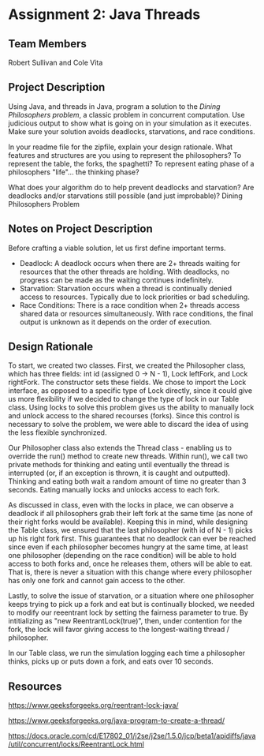 # Assignment 2: Java Threads

## Team Members

Robert Sullivan and Cole Vita

## Project Description

Using Java, and threads in Java, program a solution to the *Dining Philosophers problem*, a classic problem in concurrent computation. Use judicious output to show what is going on in your simulation as it executes. Make sure your solution avoids deadlocks, starvations, and race conditions.

In your readme file for the zipfile, explain your design rationale. What features and structures are you using to represent the philosophers? To represent the table, the forks, the spaghetti? To represent eating phase of a philosophers "life"... the thinking phase?

What does your algorithm do to help prevent deadlocks and starvation? Are deadlocks and/or starvations still possible (and just improbable)?
Dining Philosophers Problem

## Notes on Project Description

Before crafting a viable solution, let us first define important terms.
- Deadlock: A deadlock occurs when there are 2+ threads waiting for resources that the other threads are holding. With deadlocks, no progress can be made as the waiting continues indefinitely.
- Starvation: Starvation occurs when a thread is continually denied access to resources. Typically due to lock priorities or bad scheduling.
- Race Conditions: There is a race condition when 2+ threads access shared data or resources simultaneously. With race conditions, the final output is unknown as it depends on the order of execution.

## Design Rationale

To start, we created two classes. First, we created the Philosopher class, which has three fields: int id (assigned 0 -> N - 1), Lock leftFork, and Lock rightFork. The constructor sets these fields. We chose to import the Lock interface, as opposed to a specific type of Lock directly, since it could give us more flexibility if we decided to change the type of lock in our Table class. Using locks to solve this problem gives us the ability to manually lock and unlock access to the shared recourses (forks). Since this control is necessary to solve the problem, we were able to discard the idea of using the less flexible synchronized. 

Our Philosopher class also extends the Thread class - enabling us to override the run() method to create new threads. Within run(), we call two private methods for thinking and eating until eventually the thread is interrupted (or, if an exception is thrown, it is caught and outputted). Thinking and eating both wait a random amount of time no greater than 3 seconds. Eating manually locks and unlocks access to each fork.

As discussed in class, even with the locks in place, we can observe a deadlock if all philosophers grab their left fork at the same time (as none of their right forks would be available). Keeping this in mind, while designing the Table class, we ensured that the last philosopher (with id of N - 1) picks up his right fork first. This guarantees that no deadlock can ever be reached since even if each philosopher becomes hungry at the same time, at least one philosopher (depending on the race condition) will be able to hold access to both forks and, once he releases them, others will be able to eat. That is, there is never a situation with this change where every philosopher has only one fork and cannot gain access to the other. 

Lastly, to solve the issue of starvation, or a situation where one philosopher keeps trying to pick up a fork and eat but is continually blocked, we needed to modify our reeentrant lock by setting the fairness parameter to true. By intitializing as "new ReentrantLock(true)", then, under contention for the fork, the lock will favor giving access to the longest-waiting thread / philosopher.

In our Table class, we run the simulation logging each time a philosopher thinks, picks up or puts down a fork, and eats over 10 seconds.

## Resources

https://www.geeksforgeeks.org/reentrant-lock-java/

https://www.geeksforgeeks.org/java-program-to-create-a-thread/

https://docs.oracle.com/cd/E17802_01/j2se/j2se/1.5.0/jcp/beta1/apidiffs/java/util/concurrent/locks/ReentrantLock.html
